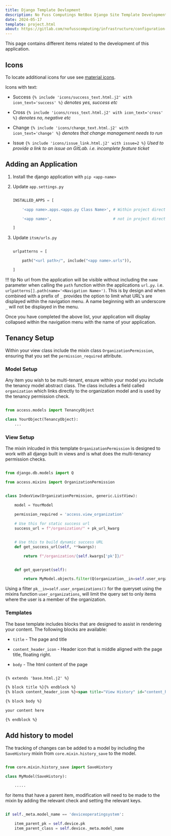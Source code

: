 ```yaml
---
title: Django Template Devlopment
description: No Fuss Computings NetBox Django Site Template Development
date: 2024-05-17
template: project.html
about: https://gitlab.com/nofusscomputing/infrastructure/configuration-management/django_app
---
```


This page contains different items related to the development of this application.


## Icons

To locate additional icons for use see [material icons](https://fonts.google.com/icons).

Icons with text:

- Success `{% include 'icons/success_text.html.j2' with icon_text='success' %}` _denotes yes, success etc_

- Cross `{% include 'icons/cross_text.html.j2' with icon_text='cross' %}` _denotes no, negative etc_

- Change `{% include 'icons/change_text.html.j2' with icon_text='change' %}` _denotes that change management needs to run_

- Issue `{% include 'icons/issue_link.html.j2' with issue=2 %}` _Used to provide a link to an issue on GitLab. i.e. incomplete feature ticket_


## Adding an Application

1. Install the django application with `pip <app-name>`

1. Update `app.settings.py`

    ``` python

    INSTALLED_APPS = [

        '<app name>.apps.<apps.py Class Name>', # Within project directory

        '<app name>',                           # not in project directory

    ]

    ```

1. Update `itsm/urls.py`

    ``` python

    urlpatterns = [

        path("<url path>/", include("<app name>.urls")),

    ]

    ```

!!! tip
    No url from the application will be visible without including the `name` parameter when calling the `path` function within the applications `url.py`. i.e. `urlpatterns[].path(name='<Navigation Name>')`. This is by design and when combined with a prefix of `_` provides the option to limit what URL's are displayed within the navigation menu. A name beginning with an underscore `_` will not be displayed in the menu.

Once you have completed the above list, your application will display collapsed within the navigation menu with the name of your application.


## Tenancy Setup

Within your view class include the mixin class `OrganizationPermission`, ensuring that you set the `permission_required` attribute.


### Model Setup

Any item you wish to be multi-tenant, ensure within your model you include the tenancy model abstract class. The class includes a field called `organization` which links directly to the organization model and is used by the tenancy permission check.

``` python title="<your app name>/models.py"

from access.models import TenancyObject

class YourObject(TenancyObject):
    ...

```


### View Setup

The mixin inlcuded in this template `OrganizationPermission` is designed to work with all django built in views and is what does the multi-tenancy permission checks.

``` python title="<your app name>/views.py"

from django.db.models import Q

from access.mixins import OrganizationPermission


class IndexView(OrganizationPermission, generic.ListView):
    
    model = YourModel

    permission_required = 'access.view_organization'

    # Use this for static success url
    success_url = f"/organization/" + pk_url_kwarg


    # Use this to build dynamic success URL
    def get_success_url(self, **kwargs):

        return f"/organization/{self.kwargs['pk']}/"


    def get_queryset(self):

        return MyModel.objects.filter(Q(organization__in=self.user_organizations()) | Q(is_global = True))

```

Using a filter `pk__in=self.user_organizations()` for the queryset using the mixins function `user_organizations`, will limit the query set to only items where the user is a member of the organization.


### Templates

The base template includes blocks that are designed to assist in rendering your content. The following blocks are available:

- `title` - The page and title

- `content_header_icon` - Header icon that is middle aligned with the page title, floating right.

- `body` -  The html content of the page

``` html title="template.html.j2"

{% extends 'base.html.j2' %}

{% block title %}{% endblock %}
{% block content_header_icon %}<span title="View History" id="content_header_icon">H</span>{% endblock %}

{% block body %}

your content here

{% endblock %}

```


## Add history to model

The tracking of changes can be added to a model by including the `SaveHistory` mixin from `core.mixin.history_save` to the model.

``` python

from core.mixin.history_save import SaveHistory

class MyModel(SaveHistory):

    .....

```

for items that have a parent item, modification will need to be made to the mixin by adding the relevant check and setting the relevant keys.

``` python

if self._meta.model_name == 'deviceoperatingsystem':

    item_parent_pk = self.device.pk
    item_parent_class = self.device._meta.model_name

```
